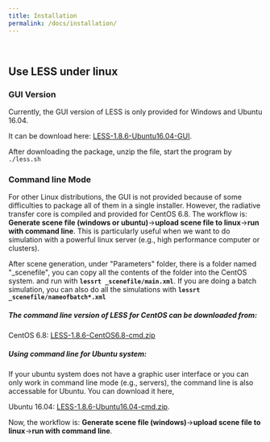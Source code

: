 ```yaml
---
title: Installation
permalink: /docs/installation/
---
```


<br>

## Use LESS under linux

### GUI Version

Currently, the GUI version of LESS is only provided for Windows and Ubuntu 16.04.

It can be download here:  <a href="https://github.com/jianboqi/lessrt/releases/download/LESS1.8.6/LESS-1.8.6-ubuntu16.04-GUI.zip" onClick="ga('send', 'event', { eventCategory: 'LESSDownloadv1.8', eventAction: 'directdownload', eventLabel: 'LESSLin64bitv1.8.6'});">LESS-1.8.6-Ubuntu16.04-GUI</a>.

After downloading the package, unzip the file, start the program by `./less.sh`


### Command line Mode

For other Linux distributions, the GUI is not provided because of some difficulties to package all of them in a single installer.
However, the radiative transfer core is compiled and provided for CentOS 6.8. The workflow is:
**Generate scene file (windows or ubuntu)**->**upload scene file to linux**->**run with command line**. This is particularly useful when we want to do simulation with a powerful linux server (e.g., high performance computer or clusters).

After scene generation, under "Parameters" folder, there is a folder named "_scenefile", you can copy all the contents of the folder into the CentOS system.
and run with **`lessrt _scenefile/main.xml`**. If you are doing a batch simulation, you can also do all the simulations with **`lessrt _scenefile/nameofbatch*.xml`**

##### The command line version of LESS for CentOS can be downloaded from:
CentOS 6.8: [LESS-1.8.6-CentOS6.8-cmd.zip](https://github.com/jianboqi/lessrt/releases/download/LESS1.8.6/LESS-1.8.6-CentOS6.8-cmd.zip)

##### Using command line for Ubuntu system:
If your ubuntu system does not have a graphic user interface or you can only work in command line mode (e.g., servers), the command line is also accessable for Ubuntu. You can download it here,

Ubuntu 16.04: [LESS-1.8.6-Ubuntu16.04-cmd.zip](https://github.com/jianboqi/lessrt/releases/download/LESS1.8.6/LESS-1.8.6-Ubuntu16.04-cmd.zip).

Now, the workflow is: **Generate scene file (windows)**->**upload scene file to linux**->**run with command line**.

